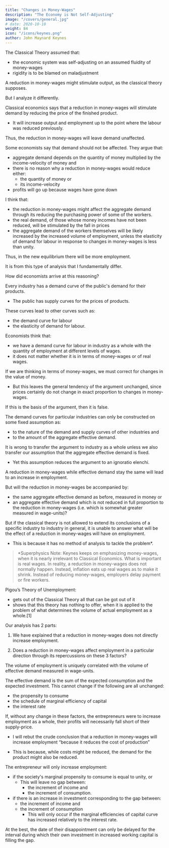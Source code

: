 ```yaml
---
title: "Changes in Money-Wages"
description: "The Economy is Not Self-Adjusting"
image: "/covers/general.jpg"
# date: 2020-10-10
weight: 84
icon: "/icons/keynes.png"
author: John Maynard Keynes
---
```



<!-- ## Book V Money-Wages and Prices  -->

<!-- What are the effects of a change in money-wages?

The consequences of a change in money-wages are complicated. -->

The Classical Theory assumed that:
- the economic system was self-adjusting on an assumed fluidity of money-wages
- rigidity is to be blamed on maladjustment 

A reduction in money-wages might stimulate output, as the classical theory supposes. 

But I analyze it differently. 

Classical economics says that a reduction in money-wages will stimulate demand by reducing the price of the finished product. 
- It will increase output and employment up to the point where the labour was reduced previously. <!--  which labour has agreed to accept in its money-wages is just offset by the diminishing marginal efficiency of labour as output from a given equipment) is increased. --> 

Thus, the reduction in money-wages will leave demand unaffected.

Some economists say that demand should not be affected. They argue that:
- aggregate demand depends on the quantity of money multiplied by the income-velocity of money and
- there is no reason why a reduction in money-wages would reduce either:
  - the quantity of money or
  - its income-velocity
- profits will go up because wages have gone down

I think that:
- the reduction in money-wages might affect the aggregate demand through its reducing the purchasing power of some of the workers. 
- the real demand, of those whose money incomes have not been reduced, will be stimulated by the fall in prices 
- the aggregate demand of the workers themselves will be likely increased by the increased volume of employment, unless the elasticity of demand for labour in response to changes in money-wages is less than unity.

Thus, in the new equilibrium there will be more employment.<!--  than there would have been otherwise except, perhaps, in some unusual limiting case which has no reality in practice.  -->

It is from this type of analysis that I fundamentally differ.<!-- ; or rather from the analysis which seems to lie behind such observations as the above.  -->

<!-- The above fairly represents how many economists talk and write. 
The underlying analysis has seldom been written down in detail.  -->

How did economists arrive at this reasoning?


Every industry has a demand curve of the public's demand for their products.  <!-- relating the quantities which can be sold to the prices asked; -->
- The public has supply curves for the prices of products. <!-- which will be asked for the sale of different quantities on various bases of cost. --> 

These curves lead to other curves such as: <!-- schedules between them lead up to a further curve which, on the assumption that other costs are unchanged (except as a result of the change in output), -->
- the demand curve for labour <!-- in the industry relating the quantity of employment to different levels of wages, --> 
- the <!-- shape of the curve at any point furnishing the --> elasticity of demand for labour. 

<!-- This conception is then transferred without substantial modification to industry as a whole.  -->

Economists think that:
- we have a demand curve for labour in industry as a whole with the <!--  relating the --> quantity of employment at different levels of wages.
- it does not matter whether it is in terms of money-wages or of real wages.

<!-- It is held that it makes no material difference to this argument whether   -->

If we are thinking in terms of money-wages, we must correct for changes in the value of money. 
- But this leaves the general tendency of the argument unchanged, since prices certainly do not change in exact proportion to changes in money-wages.

If this is the basis of the argument, then it is false.

The demand curves for particular industries can only be constructed on some fixed assumption as: 
- to the nature of the demand and supply curves of other industries and
- to the amount of the aggregate effective demand. 

It is wrong to transfer the argument to industry as a whole unless we also transfer our assumption that the aggregate effective demand is fixed. 
- Yet this assumption reduces the argument to an ignoratio elenchi. 


A reduction in money-wages while <!-- accompanied by the same aggregate --> effective demand stay the same will lead to an increase in employment.

But will the reduction in money-wages be accompanied by:
- the same aggregate effective demand as before, measured in money or
- an aggregate effective demand which is not reduced in full proportion to the reduction in money-wages (i.e. which is somewhat greater measured in wage-units)?

But if the classical theory is not allowed to extend its conclusions of a specific industry to industry in general, it is unable to answer what will be the effect of a reduction in money-wages will have on employment. 
- This is because it has no method of analysis to tackle the problem*.


> *Superphysics Note: Keynes keeps on emphasizing money-wages, when it is nearly irrelevant to Classical Economics. What is important is real wages. In reality, a reduction in money-wages does not normally happen. Instead, inflation eats up real wages as to make it shrink. Instead of reducing money-wages, employers delay payment or fire workers.  


Pigou’s Theory of Unemployment:
- gets out of the Classical Theory all that can be got out of it
- shows that this theory has nothing to offer, when it is applied to the problem of what determines the volume of actual employment as a whole.[1] 


Our analysis has 2 parts:

1. We have explained that a reduction in money-wages does not directly increase employment. 

<!-- have a direct tendency, cet. par., to  
“cet. par.” means that the propensity to consume, the schedule of the marginal efficiency of capital and the rate of interest are the same as before for the community as a whole. -->

2. Does a reduction in money-wages affect employment in a particular direction through its repercussions on these 3 factors? 

The volume of employment is uniquely correlated with the volume of effective demand measured in wage-units.

The effective demand is the sum of the expected consumption and the expected investment. This cannot change if the following are all unchanged:
- the propensity to consume
- the schedule of marginal efficiency of capital
- the interest rate 

If, without any change in these factors, the entrepreneurs were to increase employment as a whole, their profits will necessarily fall short of their supply-price. 
- I will rebut the crude conclusion that a reduction in money-wages will increase employment “because it reduces the cost of production”

<!-- , if we follow up the course of events on the hypothesis most favourable to this view, namely that at the outset entrepreneurs expect the reduction in money-wages to have this effect.  -->

- This is because, while costs might be reduced, the demand for the product might also be reduced. 

<!--  an entrepreneur, seeing his own costs , will overlook at the outset the repercussions on  and will act on the assumption that he will be able to sell at a profit a larger output than before.  -->

<!-- If, then, entrepreneurs generally act on this expectation, will they in fact succeed in increasing their profits?  -->

The entrepreneur will only increase employment:
- if the society's marginal propensity to consume is equal to unity, or
  - This will leave no gap between:
    - the increment of income and
    - the increment of consumption. 
- if there is an increase in investment corresponding to the gap between:
  - the increment of income and
  - the increment of consumption
    - This will only occur if the marginal efficiencies of capital curve has increased relatively to the interest rate. 

<!-- Thus, the profits realised from the increased output will disappoint the entrepreneurs. 
- Employment will fall back unless the marginal propensity to consume is equal to unity or the reduction in money-wages has had the effect of increasing the schedule of marginal efficiencies of capital relatively to the rate of interest and hence the amount of investment. 

For if entrepreneurs offer employment on a scale which, if they could sell their output at the expected price, would provide the public with incomes out of which they would save more than the amount of current investment, entrepreneurs are bound to make a loss equal to the difference; and this will be the case absolutely irrespective of the level of money wages.  -->

At the best, the date of their disappointment can only be delayed for the interval during which their own investment in increased working capital is filling the gap.

